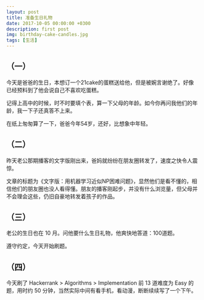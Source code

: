 ```yaml
---
layout: post
title: 准备生日礼物
date: 2017-10-05 00:00:00 +0300
description: first post
img: birthday-cake-candles.jpg
tags: [生活]
---
```


## （一）

今天是爸爸的生日，本想订一个21cake的蛋糕送给他，但是被婉言谢绝了。好像已经预料到了他会说自己不喜欢吃蛋糕。

记得上高中的时候，时不时要填个表，算一下父母的年龄。如今你再问我他们的年龄，我一下子还真答不上来。

在纸上匆匆算了一下，爸爸今年54岁，还好，比想象中年轻。

## （二）

昨天老公那期播客的文字版刚出来，爸妈就纷纷在朋友圈转发了，速度之快令人震惊。

文章的标题为《文字版：用机器学习近似NP困难问题》，显然他们是看不懂的，相信他们的朋友圈也没人看得懂。朋友的播客刚起步，并没有什么浏览量，但父母并不会理会这些，仍旧自豪地转发着孩子的作品。

## （三）

老公的生日也在 10 月。问他要什么生日礼物，他爽快地答道：100道题。

遵守约定，今天开始刷题。

## （四）

今天刷了 Hackerrank > Algorithms > Implementation 前 13 道难度为 Easy 的题，用时约 50 分钟，当然实际中间有看手机，看动漫，断断续续写了一个下午。

